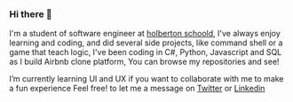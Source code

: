 ### Hi there 👋

I'm a student of software engineer at [holberton schoold](https://www.holbertonschool.com/co), I've always enjoy learning and coding, and did several side projects, like command shell or a game that teach logic, I've been coding in C#, Python, Javascript and SQL as I build Airbnb clone platform, You can browse my repositories and see! 

I’m currently learning UI and UX if you want to collaborate with me to make a fun experience Feel free! to let me a message on [Twitter](https://twitter.com/Alafresh1) or [Linkedin](https://www.linkedin.com/in/juangcc/)

<!--
**Alafresh/Alafresh** is a ✨ _special_ ✨ repository because its `README.md` (this file) appears on your GitHub profile.

Here are some ideas to get you started:

- 🔭 I’m currently working on ...
- 🌱 I’m currently learning ...
- 👯 I’m looking to collaborate on ...
- 🤔 I’m looking for help with ...
- 💬 Ask me about ...
- 📫 How to reach me: ...
- 😄 Pronouns: ...
- ⚡ Fun fact: ...
-->
